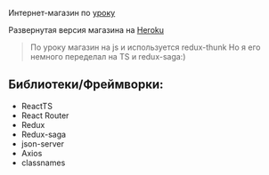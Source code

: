 Интернет-магазин по [уроку](https://www.youtube.com/watch?v=bziVFvq8cLQ&list=PL0FGkDGJQjJFMRmP7wZ771m1Nx-m2_qXq&ab_channel=ArchakovBlog)

Развернутая версия магазина на [Heroku](https://reactjs-pizza.herokuapp.com/)

> По уроку магазин на js и используется redux-thunk
> Но я его немного переделал на TS и redux-saga:)

## Библиотеки/Фреймворки:
- ReactTS
- React Router
- Redux
- Redux-saga
- json-server
- Axios
- classnames
